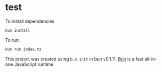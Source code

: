 # test

To install dependencies:

```bash
bun install
```

To run:

```bash
bun run index.ts
```

This project was created using `bun init` in bun v0.1.11. [Bun](https://bun.sh) is a fast all-in-one JavaScript runtime.
